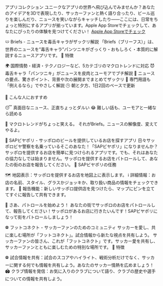 アプリコレクション
ユニークなアプリの世界へ飛び込んでみませんか？あなたのアイデアを3Dで表現したり、サッカーファンと熱く語り合ったり、ビール巡りを楽しんだり、ニュースを笑いながらキャッチしたり——ここには、日常をちょっと特別にするアプリが揃っています。Apple App Storeでチェックして、あなたにぴったりの体験を見つけてください！
[Apple App Storeでチェック](https://apps.apple.com/jp/developer/yuto-masamura/id1714763637)

🩲 Briefs - ニュースを毒舌キャラがザックリ解説
「Briefs（ブリーフス）」は、世界のニュースを”毒舌キャラ”パンツニキがざっくり・おもしろく・本質的に解説するニュースアプリです。
🌟 特徴

🌍 国際情勢・経済・テクノロジーなど、5カテゴリのマクロトレンドに対応
😈 毒舌キャラ「パンツニキ」がニュースを皮肉とユーモアでブチ解説
📝 ニュースの要点、驚きポイント、背景や次の展開までまとめてザックリ
🧠 専門用語も「例えるなら」でやさしく解説
🕒 朝と夕方、1日2回のペースで更新

🎯 こんな人におすすめ

😴 真面目なニュース、正直ちょっとダルい
😂 難しい話も、ユーモアと一緒なら読める

🚀 マクロトレンドがちょっと笑える。
それがBriefs。ニュースの解像度、変えてやるよ。


🍺 SAPビヤポリ - サッポロのビールを提供しているお店を探すアプリ
日々サッポロビヤ警察を名乗っているそこのあなた！「SAPビヤポリ」になりませんか？サッポロを提供するお店を簡単に見つけられるアプリです。でも、それはあなたの協力なしでは始まりません。サッポロを提供するお店をパトロールして、あなたの街のお店を報告してください。
🌟 SAPビヤポリの任務

🗺 地図表示：サッポロを提供するお店を地図上に表示します。
ℹ️ 詳細情報：お店の名前、スタイル、グラスかジョッキか、取り扱い商品の情報をチェックできます。
📌 報告機能：新しいサッポロ提供店を見つけたら、マップにピンを立ててすぐに報告して共有できます。

🚀 さあ、パトロールを始めよう！
あなたの街でサッポロのお店をパトロールして、報告してください！サッポロがあるお店に行きたいんです！SAPビヤポリになって街をパトロールしましょう！

⚽ フットコネクト - サッカーファンのためのコミュニティ
サッカーを愛し、共に楽しむ場所が「フットコネクト」。試合情報から新たな視点を共有しよう。
サッカーファンの皆さん、これが「フットコネクト」です。サッカー愛を共有し、サッカーファンとともに楽しむための特別な場所です。
🌟 特徴

⚽ 試合情報を共有：試合のスコアやハイライト、戦術分析だけでなく、サッカーに関する何でも情報を共有しよう。あなたのサッカー情熱を広めましょう！
🏟 クラブ情報を発信：お気に入りのクラブについて語り、クラブの歴史や選手についての情報を共有しよう。
